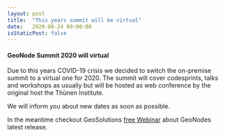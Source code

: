 ```yaml
---
layout: post
title:  "This years summit will be virtual"
date:   2020-06-24 09:00:00
isStaticPost: false
---
```


#### GeoNode Summit 2020 will virtual
Due to this years COVID-19 crisis we decided to switch the on-premise summit to a virtual one for 2020. The summit will cover codesprints, talks and workshops as usually but will be hosted as web conference by the original host the Thünen Institute.

We will inform you about new dates as soon as possible.

In the meantime checkout GeoSolutions [free Webinar](/blog/GeoNode-3-webinar) about GeoNodes latest release.